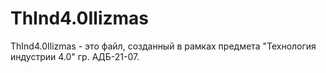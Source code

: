 # ThInd4.0Ilizmas
ThInd4.0Ilizmas - это файл, созданный в рамках предмета "Технология индустрии 4.0" гр. АДБ-21-07.
